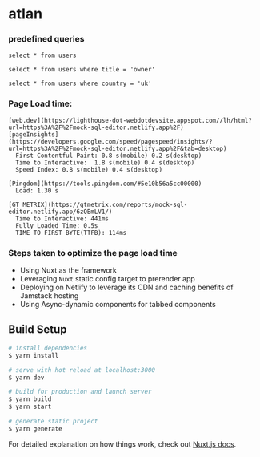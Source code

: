 # atlan

### predefined queries 

```
select * from users

select * from users where title = 'owner'

select * from users where country = 'uk'
```
 ### Page Load time: 
    [web.dev](https://lighthouse-dot-webdotdevsite.appspot.com//lh/html?url=https%3A%2F%2Fmock-sql-editor.netlify.app%2F)
    [pageInsights] (https://developers.google.com/speed/pagespeed/insights/?url=https%3A%2F%2Fmock-sql-editor.netlify.app%2F&tab=desktop)
      First Contentful Paint: 0.8 s(mobile) 0.2 s(desktop)
      Time to Interactive:  1.8 s(mobile) 0.4 s(desktop)
      Speed Index: 0.8 s(mobile) 0.4 s(desktop)
   
    [Pingdom](https://tools.pingdom.com/#5e10b56a5cc00000)
      Load: 1.30 s

    [GT METRIX](https://gtmetrix.com/reports/mock-sql-editor.netlify.app/6zQBmLV1/)
      Time to Interactive: 441ms
      Fully Loaded Time: 0.5s
      TIME TO FIRST BYTE(TTFB): 114ms


### Steps taken to optimize the page load time
 * Using Nuxt as the framework 
 * Leveraging `Nuxt` static config target to prerender app
 * Deploying on Netlify to leverage its CDN and caching benefits of Jamstack hosting
 * Using Async-dynamic components for tabbed components 

    



## Build Setup

```bash
# install dependencies
$ yarn install

# serve with hot reload at localhost:3000
$ yarn dev

# build for production and launch server
$ yarn build
$ yarn start

# generate static project
$ yarn generate
```

For detailed explanation on how things work, check out [Nuxt.js docs](https://nuxtjs.org).
